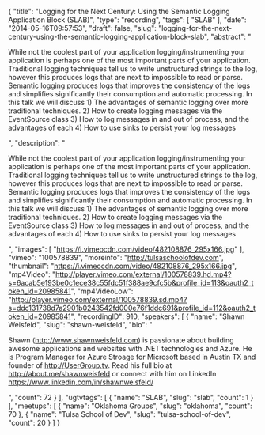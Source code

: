 {
  "title": "Logging for the Next Century: Using the Semantic Logging Application Block (SLAB)",
  "type": "recording",
  "tags": [
    "SLAB"
  ],
  "date": "2014-05-16T09:57:53",
  "draft": false,
  "slug": "logging-for-the-next-century-using-the-semantic-logging-application-block-slab",
  "abstract": "<p>While not the coolest part of your application logging/instrumenting your application is perhaps one of the most important parts of your application. Traditional logging techniques tell us to write unstructured strings to the log, however this produces logs that are next to impossible to read or parse. Semantic logging produces logs that improves the consistency of the logs and simplifies significantly their consumption and automatic processing. In this talk we will discuss 1) The advantages of semantic logging over more traditional techniques. 2) How to create logging messages via the EventSource class 3) How to log messages in and out of process, and the advantages of each 4) How to use sinks to persist your log messages</p>",
  "description": "<p>While not the coolest part of your application logging/instrumenting your application is perhaps one of the most important parts of your application. Traditional logging techniques tell us to write unstructured strings to the log, however this produces logs that are next to impossible to read or parse. Semantic logging produces logs that improves the consistency of the logs and simplifies significantly their consumption and automatic processing. In this talk we will discuss 1) The advantages of semantic logging over more traditional techniques. 2) How to create logging messages via the EventSource class 3) How to log messages in and out of process, and the advantages of each 4) How to use sinks to persist your log messages</p>",
  "images": [
    "https://i.vimeocdn.com/video/482108876_295x166.jpg"
  ],
  "vimeo": "100578839",
  "moreinfo": "http://tulsaschoolofdev.com",
  "thumbnail": "https://i.vimeocdn.com/video/482108876_295x166.jpg",
  "mp4Video": "http://player.vimeo.com/external/100578839.hd.mp4?s=6acab5e193be0c1ece38c55fdc51f388ae9cfc5b&profile_id=113&oauth2_token_id=20985841",
  "mp4VideoLow": "http://player.vimeo.com/external/100578839.sd.mp4?s=ddc131738d7a2901b0243542fd000e76f1ddc691&profile_id=112&oauth2_token_id=20985841",
  "recordingID": 910,
  "speakers": [
    {
      "name": "Shawn Weisfeld",
      "slug": "shawn-weisfeld",
      "bio": "<p>Shawn (http://www.shawnweisfeld.com) is passionate about building awesome applications and websites with .NET technologies and Azure. He is Program Manager for Azure Stroage for Microsoft based in Austin TX and founder of http://UserGroup.tv. Read his full bio at http://about.me/shawnweisfeld or connect with him on LinkedIn https://www.linkedin.com/in/shawnweisfeld/</p>",
      "count": 72
    }
  ],
  "ugtvtags": [
    {
      "name": "SLAB",
      "slug": "slab",
      "count": 1
    }
  ],
  "meetups": [
    {
      "name": "Oklahoma Groups",
      "slug": "oklahoma",
      "count": 70
    },
    {
      "name": "Tulsa School of Dev",
      "slug": "tulsa-school-of-dev",
      "count": 20
    }
  ]
}